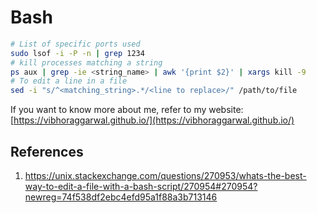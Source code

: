 # Bash 
```bash
# List of specific ports used
sudo lsof -i -P -n | grep 1234
# kill processes matching a string
ps aux | grep -ie <string_name> | awk '{print $2}' | xargs kill -9
# To edit a line in a file
sed -i "s/^<matching_string>.*/<line to replace>/" /path/to/file
```

If you want to know more about me, refer to my website: [https://vibhoraggarwal.github.io/](https://vibhoraggarwal.github.io/)

## References
1. https://unix.stackexchange.com/questions/270953/whats-the-best-way-to-edit-a-file-with-a-bash-script/270954#270954?newreg=74f538df2ebc4efd95a1f88a3b713146
